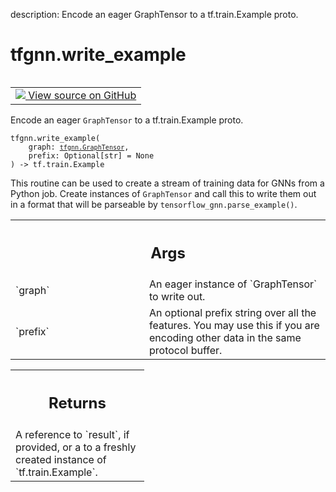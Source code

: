 description: Encode an eager GraphTensor to a tf.train.Example proto.

<div itemscope itemtype="http://developers.google.com/ReferenceObject">
<meta itemprop="name" content="tfgnn.write_example" />
<meta itemprop="path" content="Stable" />
</div>

# tfgnn.write_example

<!-- Insert buttons and diff -->

<table class="tfo-notebook-buttons tfo-api nocontent" align="left">
<td>
  <a target="_blank" href="https://github.com/tensorflow/gnn/tree/master/tensorflow_gnn/graph/graph_tensor_encode.py#L18-L38">
    <img src="https://www.tensorflow.org/images/GitHub-Mark-32px.png" />
    View source on GitHub
  </a>
</td>
</table>



Encode an eager `GraphTensor` to a tf.train.Example proto.

<pre class="devsite-click-to-copy prettyprint lang-py tfo-signature-link">
<code>tfgnn.write_example(
    graph: <a href="../tfgnn/GraphTensor.md"><code>tfgnn.GraphTensor</code></a>,
    prefix: Optional[str] = None
) -> tf.train.Example
</code></pre>



<!-- Placeholder for "Used in" -->

This routine can be used to create a stream of training data for GNNs from a
Python job. Create instances of `GraphTensor` and call this to write them
out in a format that will be parseable by `tensorflow_gnn.parse_example()`.

<!-- Tabular view -->
 <table class="responsive fixed orange">
<colgroup><col width="214px"><col></colgroup>
<tr><th colspan="2"><h2 class="add-link">Args</h2></th></tr>

<tr>
<td>
`graph`
</td>
<td>
An eager instance of `GraphTensor` to write out.
</td>
</tr><tr>
<td>
`prefix`
</td>
<td>
An optional prefix string over all the features. You may use
this if you are encoding other data in the same protocol buffer.
</td>
</tr>
</table>



<!-- Tabular view -->
 <table class="responsive fixed orange">
<colgroup><col width="214px"><col></colgroup>
<tr><th colspan="2"><h2 class="add-link">Returns</h2></th></tr>
<tr class="alt">
<td colspan="2">
A reference to `result`, if provided, or a to a freshly created instance
of `tf.train.Example`.
</td>
</tr>

</table>

